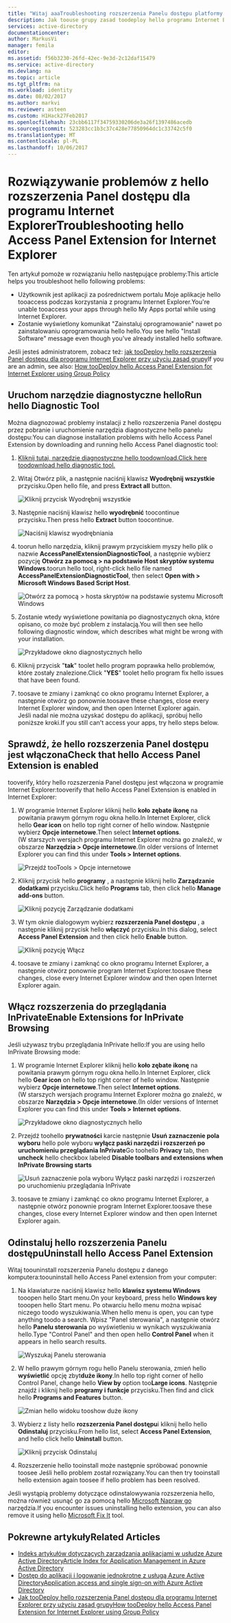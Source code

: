 ```yaml
---
title: "Witaj aaaTroubleshooting rozszerzenia Panelu dostępu platformy Azure dla programu Internet Explorer | Dokumentacja firmy Microsoft"
description: Jak toouse grupy zasad toodeploy hello programu Internet Explorer dodatek hello Moje aplikacje portalu.
services: active-directory
documentationcenter: 
author: MarkusVi
manager: femila
editor: 
ms.assetid: f56b3230-26fd-42ec-9e3d-2c12daf15479
ms.service: active-directory
ms.devlang: na
ms.topic: article
ms.tgt_pltfrm: na
ms.workload: identity
ms.date: 08/02/2017
ms.author: markvi
ms.reviewer: asteen
ms.custom: H1Hack27Feb2017
ms.openlocfilehash: 23cbb6117f34759330206de3a26f1397486acedb
ms.sourcegitcommit: 523283cc1b3c37c428e77850964dc1c33742c5f0
ms.translationtype: MT
ms.contentlocale: pl-PL
ms.lasthandoff: 10/06/2017
---
```

# <a name="troubleshooting-hello-access-panel-extension-for-internet-explorer"></a><span data-ttu-id="d0cd3-103">Rozwiązywanie problemów z hello rozszerzenia Panel dostępu dla programu Internet Explorer</span><span class="sxs-lookup"><span data-stu-id="d0cd3-103">Troubleshooting hello Access Panel Extension for Internet Explorer</span></span>
<span data-ttu-id="d0cd3-104">Ten artykuł pomoże w rozwiązaniu hello następujące problemy:</span><span class="sxs-lookup"><span data-stu-id="d0cd3-104">This article helps you troubleshoot hello following problems:</span></span>

* <span data-ttu-id="d0cd3-105">Użytkownik jest aplikacji za pośrednictwem portalu Moje aplikacje hello tooaccess podczas korzystania z programu Internet Explorer.</span><span class="sxs-lookup"><span data-stu-id="d0cd3-105">You're unable tooaccess your apps through hello My Apps portal while using Internet Explorer.</span></span>
* <span data-ttu-id="d0cd3-106">Zostanie wyświetlony komunikat "Zainstaluj oprogramowanie" nawet po zainstalowaniu oprogramowania hello hello.</span><span class="sxs-lookup"><span data-stu-id="d0cd3-106">You see hello "Install Software" message even though you've already installed hello software.</span></span>

<span data-ttu-id="d0cd3-107">Jeśli jesteś administratorem, zobacz też: [jak tooDeploy hello rozszerzenia Panel dostępu dla programu Internet Explorer przy użyciu zasad grupy](active-directory-saas-ie-group-policy.md)</span><span class="sxs-lookup"><span data-stu-id="d0cd3-107">If you are an admin, see also: [How tooDeploy hello Access Panel Extension for Internet Explorer using Group Policy](active-directory-saas-ie-group-policy.md)</span></span>

## <a name="run-hello-diagnostic-tool"></a><span data-ttu-id="d0cd3-108">Uruchom narzędzie diagnostyczne hello</span><span class="sxs-lookup"><span data-stu-id="d0cd3-108">Run hello Diagnostic Tool</span></span>
<span data-ttu-id="d0cd3-109">Można diagnozować problemy instalacji z hello rozszerzenia Panel dostępu przez pobranie i uruchomienie narzędzia diagnostyczne hello panelu dostępu:</span><span class="sxs-lookup"><span data-stu-id="d0cd3-109">You can diagnose installation problems with hello Access Panel Extension by downloading and running hello Access Panel diagnostic tool:</span></span>

1. [<span data-ttu-id="d0cd3-110">Kliknij tutaj, narzędzie diagnostyczne hello toodownload.</span><span class="sxs-lookup"><span data-stu-id="d0cd3-110">Click here toodownload hello diagnostic tool.</span></span>](https://account.activedirectory.windowsazure.com/applications/AccessPanelExtensionDiagnosticTool/AccessPanelExtensionDiagnosticTool.zip)
2. <span data-ttu-id="d0cd3-111">Witaj Otwórz plik, a następnie naciśnij klawisz **Wyodrębnij wszystkie** przycisku.</span><span class="sxs-lookup"><span data-stu-id="d0cd3-111">Open hello file, and press **Extract all** button.</span></span>
   
    ![Kliknij przycisk Wyodrębnij wszystkie](./media/active-directory-saas-ie-troubleshooting/extract1.png)
3. <span data-ttu-id="d0cd3-113">Następnie naciśnij klawisz hello **wyodrębnić** toocontinue przycisku.</span><span class="sxs-lookup"><span data-stu-id="d0cd3-113">Then press hello **Extract** button toocontinue.</span></span>
   
    ![Naciśnij klawisz wyodrębniania](./media/active-directory-saas-ie-troubleshooting/extract2.png)
4. <span data-ttu-id="d0cd3-115">toorun hello narzędzia, kliknij prawym przyciskiem myszy hello plik o nazwie **AccessPanelExtensionDiagnosticTool**, a następnie wybierz pozycję **Otwórz za pomocą > na podstawie Host skryptów systemu Windows**.</span><span class="sxs-lookup"><span data-stu-id="d0cd3-115">toorun hello tool, right-click hello file named **AccessPanelExtensionDiagnosticTool**, then select **Open with > Microsoft Windows Based Script Host**.</span></span>
   
    ![Otwórz za pomocą > hosta skryptów na podstawie systemu Microsoft Windows](./media/active-directory-saas-ie-troubleshooting/open_tool.png)
5. <span data-ttu-id="d0cd3-117">Zostanie wtedy wyświetlone powitania po diagnostycznych okna, które opisano, co może być problem z instalacją.</span><span class="sxs-lookup"><span data-stu-id="d0cd3-117">You will then see hello following diagnostic window, which describes what might be wrong with your installation.</span></span>
   
    ![Przykładowe okno diagnostycznych hello](./media/active-directory-saas-ie-troubleshooting/tool_preview.png)
6. <span data-ttu-id="d0cd3-119">Kliknij przycisk "**tak**" toolet hello program poprawka hello problemów, które zostały znalezione.</span><span class="sxs-lookup"><span data-stu-id="d0cd3-119">Click "**YES**" toolet hello program fix hello issues that have been found.</span></span>
7. <span data-ttu-id="d0cd3-120">toosave te zmiany i zamknąć co okno programu Internet Explorer, a następnie otwórz go ponownie.</span><span class="sxs-lookup"><span data-stu-id="d0cd3-120">toosave these changes, close every Internet Explorer window, and then open Internet Explorer again.</span></span><br /><span data-ttu-id="d0cd3-121">Jeśli nadal nie można uzyskać dostępu do aplikacji, spróbuj hello poniższe kroki.</span><span class="sxs-lookup"><span data-stu-id="d0cd3-121">If you still can't access your apps, try hello steps below.</span></span>

## <a name="check-that-hello-access-panel-extension-is-enabled"></a><span data-ttu-id="d0cd3-122">Sprawdź, że hello rozszerzenia Panel dostępu jest włączona</span><span class="sxs-lookup"><span data-stu-id="d0cd3-122">Check that hello Access Panel Extension is enabled</span></span>
<span data-ttu-id="d0cd3-123">tooverify, który hello rozszerzenia Panel dostępu jest włączona w programie Internet Explorer:</span><span class="sxs-lookup"><span data-stu-id="d0cd3-123">tooverify that hello Access Panel Extension is enabled in Internet Explorer:</span></span>

1. <span data-ttu-id="d0cd3-124">W programie Internet Explorer kliknij hello **koło zębate ikonę** na powitania prawym górnym rogu okna hello.</span><span class="sxs-lookup"><span data-stu-id="d0cd3-124">In Internet Explorer, click hello **Gear icon** on hello top right corner of hello window.</span></span> <span data-ttu-id="d0cd3-125">Następnie wybierz **Opcje internetowe**.</span><span class="sxs-lookup"><span data-stu-id="d0cd3-125">Then select **Internet options**.</span></span><br /><span data-ttu-id="d0cd3-126">(W starszych wersjach programu Internet Explorer można go znaleźć, w obszarze **Narzędzia > Opcje internetowe**.</span><span class="sxs-lookup"><span data-stu-id="d0cd3-126">(In older versions of Internet Explorer you can find this under **Tools > Internet options**.</span></span>
   
    ![Przejdź tooTools > Opcje internetowe](./media/active-directory-saas-ie-troubleshooting/internetoptions.png)
2. <span data-ttu-id="d0cd3-128">Kliknij przycisk hello **programy** , a następnie kliknij hello **Zarządzanie dodatkami** przycisku.</span><span class="sxs-lookup"><span data-stu-id="d0cd3-128">Click hello **Programs** tab, then click hello **Manage add-ons** button.</span></span>
   
    ![Kliknij pozycję Zarządzanie dodatkami](./media/active-directory-saas-ie-troubleshooting/internetoptions_programs.png)
3. <span data-ttu-id="d0cd3-130">W tym oknie dialogowym wybierz **rozszerzenia Panel dostępu** , a następnie kliknij przycisk hello **włączyć** przycisku.</span><span class="sxs-lookup"><span data-stu-id="d0cd3-130">In this dialog, select **Access Panel Extension** and then click hello **Enable** button.</span></span>
   
    ![Kliknij pozycję Włącz](./media/active-directory-saas-ie-troubleshooting/enableaddon.png)
4. <span data-ttu-id="d0cd3-132">toosave te zmiany i zamknąć co okno programu Internet Explorer, a następnie otwórz ponownie program Internet Explorer.</span><span class="sxs-lookup"><span data-stu-id="d0cd3-132">toosave these changes, close every Internet Explorer window and then open Internet Explorer again.</span></span>

## <a name="enable-extensions-for-inprivate-browsing"></a><span data-ttu-id="d0cd3-133">Włącz rozszerzenia do przeglądania InPrivate</span><span class="sxs-lookup"><span data-stu-id="d0cd3-133">Enable Extensions for InPrivate Browsing</span></span>
<span data-ttu-id="d0cd3-134">Jeśli używasz trybu przeglądania InPrivate hello:</span><span class="sxs-lookup"><span data-stu-id="d0cd3-134">If you are using hello InPrivate Browsing mode:</span></span>

1. <span data-ttu-id="d0cd3-135">W programie Internet Explorer kliknij hello **koło zębate ikonę** na powitania prawym górnym rogu okna hello.</span><span class="sxs-lookup"><span data-stu-id="d0cd3-135">In Internet Explorer, click hello **Gear icon** on hello top right corner of hello window.</span></span> <span data-ttu-id="d0cd3-136">Następnie wybierz **Opcje internetowe**.</span><span class="sxs-lookup"><span data-stu-id="d0cd3-136">Then select **Internet options**.</span></span><br /><span data-ttu-id="d0cd3-137">(W starszych wersjach programu Internet Explorer można go znaleźć, w obszarze **Narzędzia > Opcje internetowe**.</span><span class="sxs-lookup"><span data-stu-id="d0cd3-137">(In older versions of Internet Explorer you can find this under **Tools > Internet options**.</span></span>
   
    ![Przykładowe okno diagnostycznych hello](./media/active-directory-saas-ie-troubleshooting/inprivateoptions.png)
2. <span data-ttu-id="d0cd3-139">Przejdź toohello **prywatności** karcie następnie **Usuń zaznaczenie pola wyboru** hello pole wyboru **wyłącz paski narzędzi i rozszerzeń po uruchomieniu przeglądania InPrivate**</span><span class="sxs-lookup"><span data-stu-id="d0cd3-139">Go toohello **Privacy** tab, then **uncheck** hello checkbox labeled **Disable toolbars and extensions when InPrivate Browsing starts**</span></span></p>
   
    ![Usuń zaznaczenie pola wyboru Wyłącz paski narzędzi i rozszerzeń po uruchomieniu przeglądania InPrivate](./media/active-directory-saas-ie-troubleshooting/enabletoolbars.png)
3. <span data-ttu-id="d0cd3-141">toosave te zmiany i zamknąć co okno programu Internet Explorer, a następnie otwórz ponownie program Internet Explorer.</span><span class="sxs-lookup"><span data-stu-id="d0cd3-141">toosave these changes, close every Internet Explorer window and then open Internet Explorer again.</span></span>

## <a name="uninstall-hello-access-panel-extension"></a><span data-ttu-id="d0cd3-142">Odinstaluj hello rozszerzenia Panelu dostępu</span><span class="sxs-lookup"><span data-stu-id="d0cd3-142">Uninstall hello Access Panel Extension</span></span>
<span data-ttu-id="d0cd3-143">Witaj toouninstall rozszerzenia Panelu dostępu z danego komputera:</span><span class="sxs-lookup"><span data-stu-id="d0cd3-143">toouninstall hello Access Panel extension from your computer:</span></span>

1. <span data-ttu-id="d0cd3-144">Na klawiaturze naciśnij klawisz hello **klawisz systemu Windows** tooopen hello Start menu.</span><span class="sxs-lookup"><span data-stu-id="d0cd3-144">On your keyboard, press hello **Windows key** tooopen hello Start menu.</span></span> <span data-ttu-id="d0cd3-145">Po otwarciu hello menu można wpisać niczego toodo wyszukiwania.</span><span class="sxs-lookup"><span data-stu-id="d0cd3-145">When hello menu is open, you can type anything toodo a search.</span></span> <span data-ttu-id="d0cd3-146">Wpisz "Panel sterowania", a następnie otwórz hello **Panelu sterowania** po wyświetleniu w wynikach wyszukiwania hello.</span><span class="sxs-lookup"><span data-stu-id="d0cd3-146">Type "Control Panel" and then open hello **Control Panel** when it appears in hello search results.</span></span>
   
    ![Wyszukaj Panelu sterowania](./media/active-directory-saas-ie-troubleshooting/search_sm.png)
2. <span data-ttu-id="d0cd3-148">W hello prawym górnym rogu hello Panelu sterowania, zmień hello **wyświetlić** opcję zbyt**duże ikony**.</span><span class="sxs-lookup"><span data-stu-id="d0cd3-148">In hello top right corner of hello Control Panel, change hello **View by** option too**Large icons**.</span></span> <span data-ttu-id="d0cd3-149">Następnie znajdź i kliknij hello **programy i funkcje** przycisku.</span><span class="sxs-lookup"><span data-stu-id="d0cd3-149">Then find and click hello **Programs and Features** button.</span></span>
   
    ![Zmian hello widoku tooshow duże ikony](./media/active-directory-saas-ie-troubleshooting/control_panel.png)
3. <span data-ttu-id="d0cd3-151">Wybierz z listy hello **rozszerzenia Panel dostępu**i kliknij hello hello **Odinstaluj** przycisku.</span><span class="sxs-lookup"><span data-stu-id="d0cd3-151">From hello list, select **Access Panel Extension**, and hello click hello **Uninstall** button.</span></span>
   
    ![Kliknij przycisk Odinstaluj](./media/active-directory-saas-ie-troubleshooting/uninstall.png)
4. <span data-ttu-id="d0cd3-153">Rozszerzenie hello tooinstall może następnie spróbować ponownie toosee Jeśli hello problem został rozwiązany.</span><span class="sxs-lookup"><span data-stu-id="d0cd3-153">You can then try tooinstall hello extension again toosee if hello problem has been resolved.</span></span>

<span data-ttu-id="d0cd3-154">Jeśli wystąpią problemy dotyczące odinstalowywania rozszerzenia hello, można również usunąć go za pomocą hello [Microsoft Napraw go](https://go.microsoft.com/?linkid=9779673) narzędzia.</span><span class="sxs-lookup"><span data-stu-id="d0cd3-154">If you encounter issues uninstalling hello extension, you can also remove it using hello [Microsoft Fix It](https://go.microsoft.com/?linkid=9779673) tool.</span></span>

## <a name="related-articles"></a><span data-ttu-id="d0cd3-155">Pokrewne artykuły</span><span class="sxs-lookup"><span data-stu-id="d0cd3-155">Related Articles</span></span>
* [<span data-ttu-id="d0cd3-156">Indeks artykułów dotyczących zarządzania aplikacjami w usłudze Azure Active Directory</span><span class="sxs-lookup"><span data-stu-id="d0cd3-156">Article Index for Application Management in Azure Active Directory</span></span>](active-directory-apps-index.md)
* [<span data-ttu-id="d0cd3-157">Dostęp do aplikacji i logowanie jednokrotne z usługą Azure Active Directory</span><span class="sxs-lookup"><span data-stu-id="d0cd3-157">Application access and single sign-on with Azure Active Directory</span></span>](active-directory-appssoaccess-whatis.md)
* [<span data-ttu-id="d0cd3-158">Jak tooDeploy hello rozszerzenia Panel dostępu dla programu Internet Explorer przy użyciu zasad grupy</span><span class="sxs-lookup"><span data-stu-id="d0cd3-158">How tooDeploy hello Access Panel Extension for Internet Explorer using Group Policy</span></span>](active-directory-saas-ie-group-policy.md)

